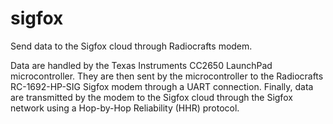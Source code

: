 # sigfox
Send data to the Sigfox cloud through Radiocrafts modem.

Data are handled by the Texas Instruments CC2650 LaunchPad microcontroller.
They are then sent by the microcontroller to the Radiocrafts RC-1692-HP-SIG Sigfox modem through a UART connection.
Finally, data are transmitted by the modem to the Sigfox cloud through the Sigfox network using a Hop-by-Hop Reliability (HHR) protocol.
